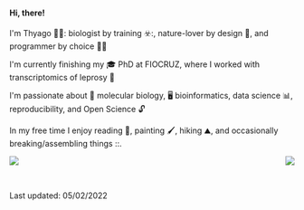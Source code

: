 #### Hi, there!

I'm Thyago :rainbow_flag:: biologist by training ☣️:, nature-lover by design :leaves:, and  programmer by choice :man_technologist:

I'm currently finishing my :mortar_board: PhD at FIOCRUZ, where I worked with transcriptomics of leprosy 🦠

I'm passionate about :dna: molecular biology, :desktop_computer: bioinformatics, data science 📊, reproducibility, and Open Science :unlock:

In my free time I enjoy reading :book:, painting :paintbrush:, hiking ⛰️, and occasionally breaking/assembling things ::.


<p align = "left">
 <img src = "https://github-readme-stats.vercel.app/api?username=thyagoleal&show_icons=true&theme=merko">
 <img align="right" src="https://github-readme-stats.vercel.app/api/top-langs/?username=thyagoleal&theme=merko&show_icons=true&hide_border=true" />
</p>
<br/>

Last updated:  05/02/2022


